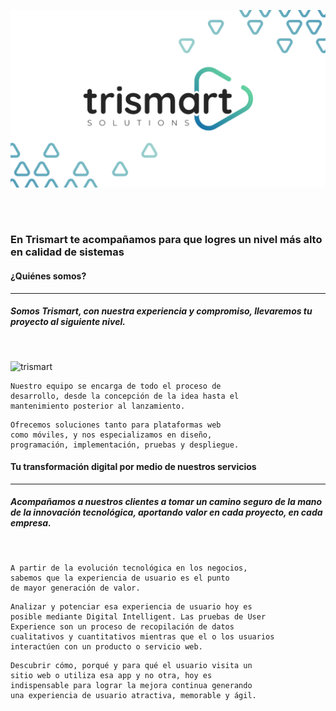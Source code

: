 ![trismart](./assets/TRISMART_FULL_HD.png)

<br />
<br />

### En Trismart te acompañamos para que logres un nivel más alto en calidad de sistemas

#### ¿Quiénes somos?
------

##### Somos Trismart, con nuestra experiencia y compromiso, llevaremos tu proyecto al siguiente nivel.

<br />

![trismart](./assets/TEAM.png)

```
Nuestro equipo se encarga de todo el proceso de 
desarrollo, desde la concepción de la idea hasta el 
mantenimiento posterior al lanzamiento.
```

```
Ofrecemos soluciones tanto para plataformas web 
como móviles, y nos especializamos en diseño, 
programación, implementación, pruebas y despliegue.
```

#### Tu transformación digital por medio de nuestros servicios
------

##### Acompañamos a nuestros clientes a tomar un camino seguro de la mano de la innovación tecnológica, aportando valor en cada proyecto, en cada empresa.

<br />

```
A partir de la evolución tecnológica en los negocios, 
sabemos que la experiencia de usuario es el punto 
de mayor generación de valor.
```

```
Analizar y potenciar esa experiencia de usuario hoy es 
posible mediante Digital Intelligent. Las pruebas de User 
Experience son un proceso de recopilación de datos
cualitativos y cuantitativos mientras que el o los usuarios 
interactúen con un producto o servicio web.
```

```
Descubrir cómo, porqué y para qué el usuario visita un 
sitio web o utiliza esa app y no otra, hoy es 
indispensable para lograr la mejora continua generando 
una experiencia de usuario atractiva, memorable y ágil.
```